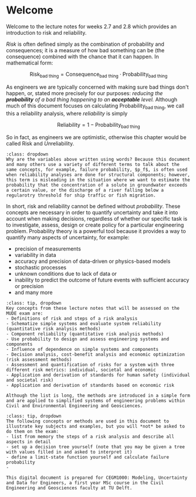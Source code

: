 # Welcome 

Welcome to the lecture notes for weeks 2.7 and 2.8 which provides an introduction to risk and reliability.

*Risk* is often defined simply as the combination of probability and consequences; it is a measure of how bad something can be (the consequence) combined with the chance that it can happen. In mathematical form: 

$$\text{Risk}_\text{bad thing}=\text{Consequence}_\text{bad thing}\cdot\text{Probability}_\text{bad thing}$$

As engineers we are typically concerned with making sure bad things don't happen, or, stated more precisely for our purposes: *reducing the **probability** of a bad thing happening to an **acceptable** level.* Although much of this document focuses on calculating $\text{Probability}_\text{bad thing}$, we call this a reliability analysis, where *reliability* is simply  

$$\text{Reliability}=1-\text{Probability}_\text{bad thing}$$

So in fact, as engineers we are optimistic, otherwise this chapter would be called Risk and *Un*reliability.

```{note}
:class: dropdown
Why are the variables above written using words? Because this document and many others use a variety of different terms to talk about the same concepts, for example, failure probability, $p_f$, is often used when reliability analyses are done for structural components; however, this term is misleading in the situation where we want to estimate the probability that the concentration of a solute in groundwater exceeds a certain value, or the discharge of a river falling below a regularotry threshold for ship traffic or fish migration.
```

In short, risk and reliability cannot be defined without *probability*. These concepts are necessary in order to quantify uncertainty and take it into account when making decisions, regardless of whether our specific task is to investigate, assess, design or create policy for a particular engineering problem. Probability theory is a powerful tool because it provides a way to quantify many aspects of uncertainty, for example:
- precision of measurements
- variability in data
- accuracy and precision of data-driven or physics-based models
- stochastic processes
- unknown conditions due to lack of data or 
- inability to predict the outcome of future events with sufficient accuracy or precision
- and many more

```{admonition} Exam Information
:class: tip, dropdown
Key concepts from these lecture notes that will be assessed on the MUDE exam are:
- Definitions of risk and steps of a risk analysis
- Schematize simple systems and evaluate system reliability (quantitative risk analysis methods)
- Component reliability (quantitative risk analysis methods)
- Use probability to design and assess engineering systems and components
- Influence of dependence on simple systems and components
- Decision analysis, cost-benefit analysis and economic optimization (risk assessment methods)
- Assessment and quantification of risks for a system with three different risk metrics: individual, societal and economic
- Application and derivation of standards for human safety (individual and societal risk)
- Application and derivation of standards based on economic risk

Although the list is long, the methods are introduced in a simple form and are applied to simplified systems of engineering problems within Civil and Environmental Engineering and Geosciences.
```

```{admonition} Not-exam Information
:class: tip, dropdown
The following concepts or methods are used in this document to illustrate key subjects and examples, but you will *not* be asked to do them on the exam:
- list from memory the steps of a risk analysis and describe all aspects in detail
- set up a decision tree yourself (note that you may be given a tree with values filled in and asked to interpret it)
- define a limit-state function yourself and calculate failure probability
- 
```

```{note}
This digital document is prepared for CEGM1000: Modeling, Uncertainty and Data for Engineers, a first year MSc course in the Civil Engineering and Geosciences faculty at TU Delft.
```